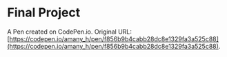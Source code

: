 # Final Project

A Pen created on CodePen.io. Original URL: [https://codepen.io/amany_h/pen/f856b9b4cabb28dc8e1329fa3a525c88](https://codepen.io/amany_h/pen/f856b9b4cabb28dc8e1329fa3a525c88).


